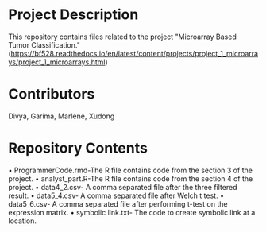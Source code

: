 # Project Description

This repository contains files related to the project "Microarray Based Tumor Classification."(https://bf528.readthedocs.io/en/latest/content/projects/project_1_microarrays/project_1_microarrays.html)

# Contributors
Divya, Garima, Marlene, Xudong


# Repository Contents

•	ProgrammerCode.rmd-The R file contains code from the section 3 of the project.
•	analyst_part.R-The R file contains code from the section 4 of the project.
•	data4_2.csv- A comma separated file after the three filtered result.
•	data5_4.csv- A comma separated file after Welch t test.
•	data5_6.csv- A comma separated file after performing t-test on the expression matrix. 
•	symbolic link.txt- The code to create symbolic link at a location.

